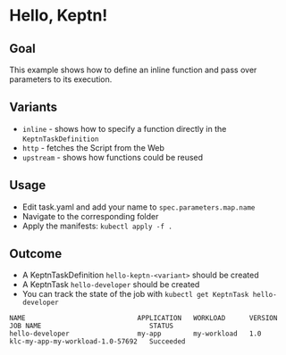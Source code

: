 # Hello, Keptn!

## Goal
This example shows how to define an inline function and pass over parameters to its execution.

## Variants
* `inline` - shows how to specify a function directly in the `KeptnTaskDefinition`
* `http` - fetches the Script from the Web
* `upstream` - shows how functions could be reused

## Usage

* Edit task.yaml and add your name to `spec.parameters.map.name`
* Navigate to the corresponding folder
* Apply the manifests: `kubectl apply -f .`

## Outcome

* A KeptnTaskDefinition `hello-keptn-<variant>` should be created
* A KeptnTask `hello-developer` should be created
* You can track the state of the job with `kubectl get KeptnTask hello-developer`
```                                                                                                          
NAME                            APPLICATION   WORKLOAD      VERSION   JOB NAME                           STATUS
hello-developer                 my-app        my-workload   1.0       klc-my-app-my-workload-1.0-57692   Succeeded
```